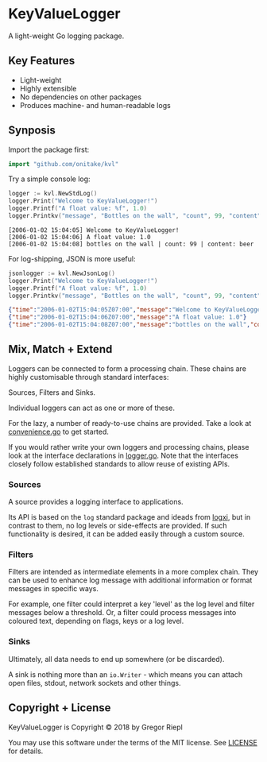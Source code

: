 # KeyValueLogger

A light-weight Go logging package.

## Key Features

* Light-weight
* Highly extensible
* No dependencies on other packages
* Produces machine- and human-readable logs

## Synposis

Import the package first:
```go
import "github.com/onitake/kvl"

```
Try a simple console log:
```go
logger := kvl.NewStdLog()
logger.Print("Welcome to KeyValueLogger!")
logger.Printf("A float value: %f", 1.0)
logger.Printkv("message", "Bottles on the wall", "count", 99, "content", "beer")
```
```console
[2006-01-02 15:04:05] Welcome to KeyValueLogger!
[2006-01-02 15:04:06] A float value: 1.0
[2006-01-02 15:04:08] bottles on the wall | count: 99 | content: beer
```

For log-shipping, JSON is more useful:
```go
jsonlogger := kvl.NewJsonLog()
logger.Print("Welcome to KeyValueLogger!")
logger.Printf("A float value: %f", 1.0)
logger.Printkv("message", "Bottles on the wall", "count", 99, "content", "beer")
```
```json
{"time":"2006-01-02T15:04:05Z07:00","message":"Welcome to KeyValueLogger!"}
{"time":"2006-01-02T15:04:06Z07:00","message":"A float value: 1.0"}
{"time":"2006-01-02T15:04:08Z07:00","message":"bottles on the wall","count":99,"content":"beer"}
```

## Mix, Match + Extend

Loggers can be connected to form a processing chain.
These chains are highly customisable through standard interfaces:

Sources, Filters and Sinks.

Individual loggers can act as one or more of these.

For the lazy, a number of ready-to-use chains are provided. Take a look at
[convenience.go](convenience.go) to get started.

If you would rather write your own loggers and processing chains, please look at the
interface declarations in [logger.go](logger.go). Note that the
interfaces closely follow established standards to allow reuse of
existing APIs.

### Sources

A source provides a logging interface to applications.

Its API is based on the `log` standard package and ideads from [logxi](https://github.com/mgutz/logxi),
but in contrast to them, no log levels or side-effects are provided.
If such functionality is desired, it can be added easily through a custom source.

### Filters

Filters are intended as intermediate elements in a more complex chain.
They can be used to enhance log message with additional information or
format messages in specific ways.

For example, one filter could interpret a key 'level' as the
log level and filter messages below a threshold.
Or, a filter could process messages into coloured text, depending
on flags, keys or a log level.

### Sinks

Ultimately, all data needs to end up somewhere (or be discarded).

A sink is nothing more than an `io.Writer` - which means you can
attach open files, stdout, network sockets and other things.

## Copyright + License

KeyValueLogger is Copyright © 2018 by Gregor Riepl

You may use this software under the terms of the MIT license.
See [LICENSE](LICENSE) for details.
